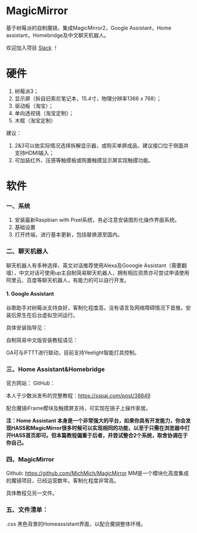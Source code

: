 # MagicMirror
基于树莓派的自制魔镜，集成MagicMirror2，Google Assistant，Home assistant，Homebridge及中文聊天机器人。

欢迎加入项目 [Slack](https://join.slack.com/t/magicmirror-cn/shared_invite/MjExNjg5MzY0NTQ1LTE0OTk5MzQyNjktMjc5YjNmMjU5Mg) ！

# 硬件
1. 树莓派3； 
2. 显示屏（拆自旧索尼笔记本，15.4寸，物理分辨率1366 x 768）；
3. 驱动板（淘宝）；
4. 单向透视镜（淘宝定制）；
5. 木框（淘宝定制）

建议：
1. 2&3可以依实际情况选择拆解显示器，或购买单屏成品，建议接口位于侧面并支持HDMI输入；
2. 可加装红外、压感等触摸板或购置触摸显示屏实现触摸功能。

# 软件
### 一、系统
1. 安装最新Raspbian with Pixel系统，务必注意安装图形化操作界面系统。
2. 基础设置
3. 打开终端，进行基本更新，包括替换源至国内。

### 二、聊天机器人
聊天机器人有多种选择，英文对话推荐使用Alexa及Gooogle Assistant（需要翻墙），中文对话可使用up主自制简易聊天机器人，拥有相应资质亦可尝试申请使用阿里云、百度等聊天机器人，有能力的可以自行开发。

#### 1. Google Assistant
谷歌助手对树莓派支持良好，客制化程度高，没有语言及网络障碍情况下首推。安装后原生在后台虚拟空间运行。

具体安装指导见：

自制简易中文版安装教程请见：

GA可与IFTTT进行联动，目前支持Yeelight智能灯具控制。

### 三、Home Assistant&Homebridge
官方网站：
GitHub：

本人于少数派发布的完整教程：https://sspai.com/post/38849


配合魔镜iFrame模块及触摸屏支持，可实现在镜子上操作家居。

**注：Home Assistant 本身是一个非常强大的平台，如果你具有开发能力，你会发现HASS和MagicMirror很多时候可以实现相同的功能，以至于只需在浏览器中打开HASS首页即可。但本篇教程偏重于后者，并尝试整合2个系统，取舍协调在于你自己。**

### 四、MagicMirror
Github: https://github.com/MichMich/MagicMirror
MM是一个模块化高度集成的魔镜项目，已经运营数年。客制化程度非常高。

具体教程见另一文件。


### 五、文件清单：
.css 黑色背景的Homeassistant界面，以配合魔镜整体环境。





